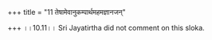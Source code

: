 +++
title = "11 तेषामेवानुकम्पार्थमहमज्ञानजन्"

+++
।।10.11।। Sri Jayatirtha did not comment on this sloka.
